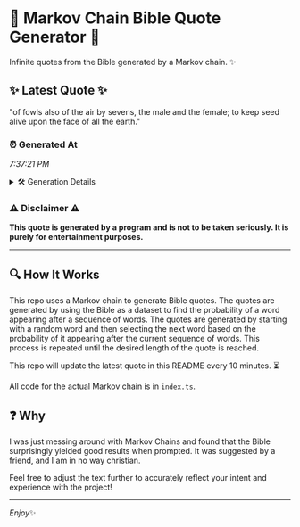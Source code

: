 # 📖 Markov Chain Bible Quote Generator 📖

Infinite quotes from the Bible generated by a Markov chain. ✨

## ✨ Latest Quote ✨
"of fowls also of the air by sevens, the male and the female; to keep seed alive upon the face of all the earth."

### ⏰ Generated At
*7:37:21 PM*

<details>
    <summary>🛠️ Generation Details</summary>
    <p>
        <strong>🌱 Seed:</strong> of<br>
        <strong>🔄 Iterations:</strong> 23<br>
        <strong>📜 Context History:</strong><br>[ of ]: fowls<br>[ of, fowls ]: also<br>[ of, fowls, also ]: of<br>[ of, fowls, also, of ]: the<br>[ of, fowls, also, of, the ]: air<br>[ of, fowls, also, of, the, air ]: by<br>[ fowls, also, of, the, air, by ]: sevens,<br>[ also, of, the, air, by, sevens, ]: the<br>[ of, the, air, by, sevens,, the ]: male<br>[ the, air, by, sevens,, the, male ]: and<br>[ air, by, sevens,, the, male, and ]: the<br>[ by, sevens,, the, male, and, the ]: female;<br>[ sevens,, the, male, and, the, female; ]: to<br>[ the, male, and, the, female;, to ]: keep<br>[ male, and, the, female;, to, keep ]: seed<br>[ and, the, female;, to, keep, seed ]: alive<br>[ the, female;, to, keep, seed, alive ]: upon<br>[ female;, to, keep, seed, alive, upon ]: the<br>[ to, keep, seed, alive, upon, the ]: face<br>[ keep, seed, alive, upon, the, face ]: of<br>[ seed, alive, upon, the, face, of ]: all<br>[ alive, upon, the, face, of, all ]: the<br>[ upon, the, face, of, all, the ]: earth.<br>
    </p>
</details>

### ⚠️ Disclaimer ⚠️
**This quote is generated by a program and is not to be taken seriously. It is purely for entertainment purposes.**

---

## 🔍 How It Works

This repo uses a Markov chain to generate Bible quotes. The quotes are generated by using the Bible as a dataset to find the probability of a word appearing after a sequence of words. The quotes are generated by starting with a random word and then selecting the next word based on the probability of it appearing after the current sequence of words. This process is repeated until the desired length of the quote is reached.

This repo will update the latest quote in this README every 10 minutes. ⏳

All code for the actual Markov chain is in `index.ts`.

## ❓ Why

I was just messing around with Markov Chains and found that the Bible surprisingly yielded good results when prompted. 
It was suggested by a friend, and I am in no way christian.

Feel free to adjust the text further to accurately reflect your intent and experience with the project!

---

*Enjoy*✨
